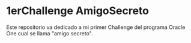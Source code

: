 <h1> 1erChallenge AmigoSecreto </h1>
Este repositorio va dedicado a mi primer Challenge del programa Oracle One cual se llama "amigo secreto".

